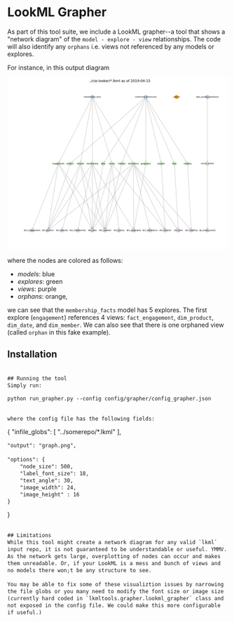 # LookML Grapher

As part of this tool suite, we include a LookML grapher--a tool that shows a "network diagram" of the `model - explore - view` relationships. The code will also identify any `orphans` i.e. views not referenced by any models or explores.

For instance, in this output diagram

![](img/graph.png)

where the nodes are colored as follows:

- *models*: blue
- *explores*: green
- *views*: purple
- *orphans*: orange,

we can see that the `membership_facts` model has 5 explores. The first explore (`engagement`) references 4 views: `fact_engagement`, `dim_product`, `dim_date`, and `dim_member`. We can also see that there is one orphaned view (called `orphan` in this fake example).

## Installation
```

## Running the tool
Simply run:

```
	python run_grapher.py --config config/grapher/config_grapher.json
```

where the config file has the following fields:

```
{
    "infile_globs": [
        "../somerepo/*.lkml"
    ],

    "output": "graph.png",

    "options": {
        "node_size": 500,
        "label_font_size": 18,
        "text_angle": 30,
        "image_width": 24,
        "image_height" : 16
    }
}
```

## Limitations
While this tool might create a network diagram for any valid `lkml` input repo, it is not guaranteed to be understandable or useful. YMMV. As the network gets large, overplotting of nodes can occur and makes them unreadable. Or, if your LookML is a mess and bunch of views and no models there won;t be any structure to see. 

You may be able to fix some of these visualiztion issues by narrowing the file globs or you many need to modify the font size or image size (currently hard coded in `lkmltools.grapher.lookml_grapher` class and not exposed in the config file. We could make this more configurable if useful.) 
